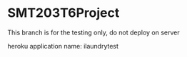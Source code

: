 # SMT203T6Project
This branch is for the testing only, do not deploy on server

heroku application name: ilaundrytest
